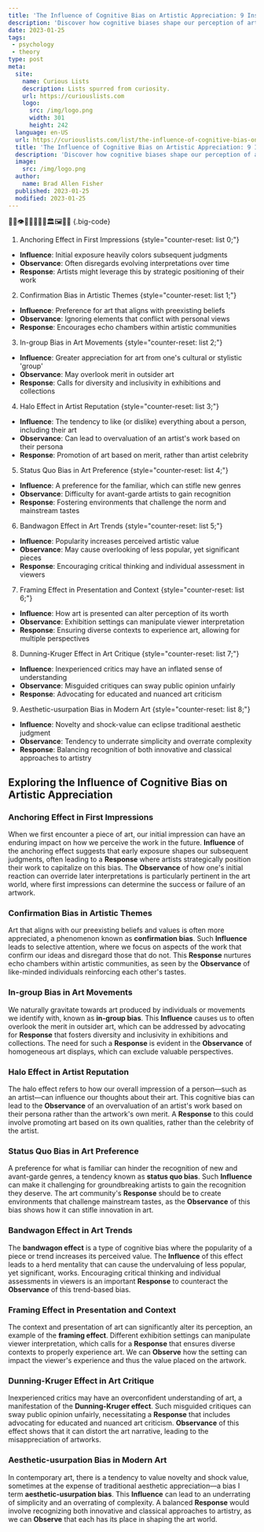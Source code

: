 ```yaml
---
title: 'The Influence of Cognitive Bias on Artistic Appreciation: 9 Insights'
description: 'Discover how cognitive biases shape our perception of art and gain 9 intriguing insights into the curious world of artistic appreciation.'
date: 2023-01-25
tags:
 - psychology
 - theory
type: post
meta:
  site:
    name: Curious Lists
    description: Lists spurred from curiosity.
    url: https://curiouslists.com
    logo:
      src: /img/logo.png
      width: 301
      height: 242
  language: en-US
  url: https://curiouslists.com/list/the-influence-of-cognitive-bias-on-artistic-appreciation-9-insights
  title: 'The Influence of Cognitive Bias on Artistic Appreciation: 9 Insights'
  description: 'Discover how cognitive biases shape our perception of art and gain 9 intriguing insights into the curious world of artistic appreciation.'
  image:
    src: /img/logo.png
  author:
    name: Brad Allen Fisher
  published: 2023-01-25
  modified: 2023-01-25
---
```



🧠🎨👁️🤔💡🕵️‍♂️🌟🏛️🖼️👩‍🎨 {.big-code}

1. Anchoring Effect in First Impressions {style="counter-reset: list 0;"}
  - **Influence**: Initial exposure heavily colors subsequent judgments
  - **Observance**: Often disregards evolving interpretations over time
  - **Response**: Artists might leverage this by strategic positioning of their work

2. Confirmation Bias in Artistic Themes {style="counter-reset: list 1;"}
  - **Influence**: Preference for art that aligns with preexisting beliefs
  - **Observance**: Ignoring elements that conflict with personal views
  - **Response**: Encourages echo chambers within artistic communities

3. In-group Bias in Art Movements {style="counter-reset: list 2;"}
  - **Influence**: Greater appreciation for art from one's cultural or stylistic 'group'
  - **Observance**: May overlook merit in outsider art
  - **Response**: Calls for diversity and inclusivity in exhibitions and collections

4. Halo Effect in Artist Reputation {style="counter-reset: list 3;"}
  - **Influence**: The tendency to like (or dislike) everything about a person, including their art
  - **Observance**: Can lead to overvaluation of an artist's work based on their persona
  - **Response**: Promotion of art based on merit, rather than artist celebrity

5. Status Quo Bias in Art Preference {style="counter-reset: list 4;"}
  - **Influence**: A preference for the familiar, which can stifle new genres
  - **Observance**: Difficulty for avant-garde artists to gain recognition
  - **Response**: Fostering environments that challenge the norm and mainstream tastes

6. Bandwagon Effect in Art Trends {style="counter-reset: list 5;"}
  - **Influence**: Popularity increases perceived artistic value
  - **Observance**: May cause overlooking of less popular, yet significant pieces
  - **Response**: Encouraging critical thinking and individual assessment in viewers

7. Framing Effect in Presentation and Context {style="counter-reset: list 6;"}
  - **Influence**: How art is presented can alter perception of its worth
  - **Observance**: Exhibition settings can manipulate viewer interpretation
  - **Response**: Ensuring diverse contexts to experience art, allowing for multiple perspectives

8. Dunning-Kruger Effect in Art Critique {style="counter-reset: list 7;"}
  - **Influence**: Inexperienced critics may have an inflated sense of understanding
  - **Observance**: Misguided critiques can sway public opinion unfairly
  - **Response**: Advocating for educated and nuanced art criticism

9. Aesthetic-usurpation Bias in Modern Art {style="counter-reset: list 8;"}
  - **Influence**: Novelty and shock-value can eclipse traditional aesthetic judgment
  - **Observance**: Tendency to underrate simplicity and overrate complexity
  - **Response**: Balancing recognition of both innovative and classical approaches to artistry


## Exploring the Influence of Cognitive Bias on Artistic Appreciation

### Anchoring Effect in First Impressions
When we first encounter a piece of art, our initial impression can have an enduring impact on how we perceive the work in the future. **Influence** of the anchoring effect suggests that early exposure shapes our subsequent judgments, often leading to a **Response** where artists strategically position their work to capitalize on this bias. The **Observance** of how one's initial reaction can override later interpretations is particularly pertinent in the art world, where first impressions can determine the success or failure of an artwork.

### Confirmation Bias in Artistic Themes
Art that aligns with our preexisting beliefs and values is often more appreciated, a phenomenon known as **confirmation bias**. Such **Influence** leads to selective attention, where we focus on aspects of the work that confirm our ideas and disregard those that do not. This **Response** nurtures echo chambers within artistic communities, as seen by the **Observance** of like-minded individuals reinforcing each other's tastes.

### In-group Bias in Art Movements
We naturally gravitate towards art produced by individuals or movements we identify with, known as **in-group bias**. This **Influence** causes us to often overlook the merit in outsider art, which can be addressed by advocating for **Response** that fosters diversity and inclusivity in exhibitions and collections. The need for such a **Response** is evident in the **Observance** of homogeneous art displays, which can exclude valuable perspectives.

### Halo Effect in Artist Reputation
The halo effect refers to how our overall impression of a person—such as an artist—can influence our thoughts about their art. This cognitive bias can lead to the **Observance** of an overvaluation of an artist's work based on their persona rather than the artwork's own merit. A **Response** to this could involve promoting art based on its own qualities, rather than the celebrity of the artist.

### Status Quo Bias in Art Preference
A preference for what is familiar can hinder the recognition of new and avant-garde genres, a tendency known as **status quo bias**. Such **Influence** can make it challenging for groundbreaking artists to gain the recognition they deserve. The art community's **Response** should be to create environments that challenge mainstream tastes, as the **Observance** of this bias shows how it can stifle innovation in art.

### Bandwagon Effect in Art Trends
The **bandwagon effect** is a type of cognitive bias where the popularity of a piece or trend increases its perceived value. The **Influence** of this effect leads to a herd mentality that can cause the undervaluing of less popular, yet significant, works. Encouraging critical thinking and individual assessments in viewers is an important **Response** to counteract the **Observance** of this trend-based bias.

### Framing Effect in Presentation and Context
The context and presentation of art can significantly alter its perception, an example of the **framing effect**. Different exhibition settings can manipulate viewer interpretation, which calls for a **Response** that ensures diverse contexts to properly experience art. We can **Observe** how the setting can impact the viewer's experience and thus the value placed on the artwork.

### Dunning-Kruger Effect in Art Critique
Inexperienced critics may have an overconfident understanding of art, a manifestation of the **Dunning-Kruger effect**. Such misguided critiques can sway public opinion unfairly, necessitating a **Response** that includes advocating for educated and nuanced art criticism. **Observance** of this effect shows that it can distort the art narrative, leading to the misappreciation of artworks.

### Aesthetic-usurpation Bias in Modern Art
In contemporary art, there is a tendency to value novelty and shock value, sometimes at the expense of traditional aesthetic appreciation—a bias I term **aesthetic-usurpation bias**. This **Influence** can lead to an underrating of simplicity and an overrating of complexity. A balanced **Response** would involve recognizing both innovative and classical approaches to artistry, as we can **Observe** that each has its place in shaping the art world.